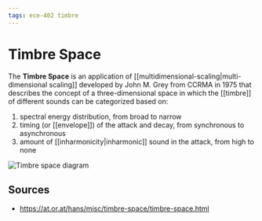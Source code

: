```yaml
---
tags: ece-402 timbre
---
```


# Timbre Space

The **Timbre Space** is an application of [[multidimensional-scaling|multi-dimensional scaling]] developed by John M. Grey from CCRMA in 1975 that describes the concept of a three-dimensional space in which the [[timbre]] of different sounds can be categorized based on:

1. spectral energy distribution, from broad to narrow
2. timing (or [[envelope]]) of the attack and decay, from synchronous to asynchronous
3. amount of [[inharmonicity|inharmonic]] sound in the attack, from high to none

![Timbre space diagram](../public/attachments/timbre-space.png)

## Sources

- <https://at.or.at/hans/misc/timbre-space/timbre-space.html>
